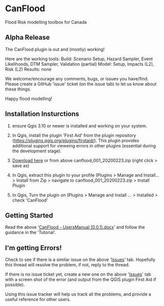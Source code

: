 # CanFlood
Flood Risk modelling toolbox for Canada

## Alpha Release
The CanFlood plugin is out and (mostly) working!  

Here are the working tools:
Build: Scenario Setup, Hazard Sampler, Event Likelihoods, DTM Sampler, Validation (partial)
Model: Setup, Impacts (L2), Risk (L2)
Results: none

We welcome/encourage any comments, bugs, or issues you have/find. Please create a GitHub 'issue' ticket (on the issue tab) to let us know about these things.

Happy flood modelling!

## Installation Insturctions 

1) ensure Qgis 3.10 or newer is installed and working on your system. 

2) In Qgis, install the plugin 'First Aid' from the plugin repository (https://plugins.qgis.org/plugins/firstaid/). This plugin provides additional support for vieweing errors in other plugins (essential during the development stage).

3) [Download here](https://github.com/IBIGroupCanWest/CanFlood/raw/master/canflood_001_20200223.zip) or from above canflood_001_20200223.zip (right click > save as) 

4) In Qgis, extract this plugin to your profile (Plugins > Manage and Install... > Install from Zip > navigate to canflood_001_20200223.zip > Install Plugin

5) In Qgis, Turn the plugin on (Plugins > Manage and Install ... > Installed > check 'CanFlood'

## Getting Started

Read the above '[CanFlood - UsersManual (0.0.1).docx](https://github.com/IBIGroupCanWest/CanFlood/raw/master/CanFlood%20-%20UsersManual%20(0.0.1).docx)' and follow the guidance in the 'Tutorial'.


## I'm getting Errors!
Check to see if there is a similar issue on the above '[Issues](https://github.com/IBIGroupCanWest/CanFlood/issues)' tab.  Hopefully this thread will resolve the problem, if not, reply to the thread.

If there is no issue ticket yet, create a new one on the above '[Issues](https://github.com/IBIGroupCanWest/CanFlood/issues)' tab with a screen shot of the error (and output from the QGIS plugin First Aid if possible). 

Using this issue tracker will help us track all the problems, and provide a useful reference for other users.
